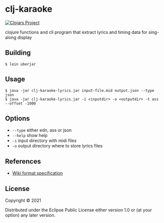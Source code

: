 # clj-karaoke

[![Clojars Project](https://img.shields.io/clojars/v/baskeboler/clj-karaoke-lyrics.svg)](https://clojars.org/baskeboler/clj-karaoke-lyrics)

clojure functions and cli program that extract lyrics and timing data for sing-along display 

## Building

    $ lein uberjar 

## Usage


    $ java -jar clj-karaoke-lyrics.jar input-file.mid output.json --type json
    $ java -jar clj-karaoke-lyrics.jar -i <inputdir> -o <outputdir> -t ass --offset -1000
    
## Options

- `--type` either edn, ass or json 
- `--help` show help
- `-i` input directory with midi files 
- `-o` output directory where to store lyrics files 

## References 

- [Wiki format specification](https://github.com/colxi/midi-parser-js/wiki/MIDI-File-Format-Specifications)


## License

Copyright © 2021

Distributed under the Eclipse Public License either version 1.0 or (at
your option) any later version.
